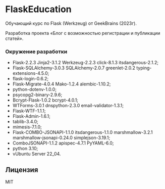 # FlaskEducation
Обучающий курс по Flask (Werkzeug) от GeekBrains (2023г).

Разработка проекта «Блог с возможностью регистрации и публикации статей».

### Окружение разработки
- Flask-2.2.3 Jinja2-3.1.2 Werkzeug-2.2.3 click-8.1.3 itsdangerous-2.1.2;
- Flask-SQLAlchemy-3.0.3 SQLAlchemy-2.0.7 greenlet-2.0.2 typing-extensions-4.5.0;
- flask-login-0.6.2;
- Flask-Migrate-4.0.4 Mako-1.2.4 alembic-1.10.2;
- python-dotenv-1.0.0;
- psycopg2-binary-2.9.6;
- Bcrypt-Flask-1.0.2 bcrypt-4.0.1;
- WTForms-3.0.1 dnspython-2.3.0 email-validator-1.3.1;
- Flask-WTF-1.1.1;
- Flask-Admin-1.6.1;
- tablib-3.4.0;
- mimesis-7.1.0;
- Flask-COMBO-JSONAPI-1.1.0 itsdangerous-1.1.0 marshmallow-3.2.1 
  marshmallow-jsonapi-0.24.0 simplejson-3.19.1;
- ComboJSONAPI-1.1.2 apispec-4.7.1 PyYAML-6.0;
- python 3.10;
- vUbuntu Server 22_04.

## Лицензия
MIT
